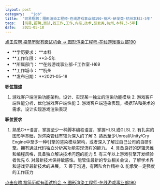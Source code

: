 ```yaml
---
layout:	post
category:	"job"
title:	"网易招聘：图形渲染工程师-在线游戏事业部190-技术-研发类-杭州本科3-5年"
tags:	[网易,招聘,面试,找工作,工作,内推,技术,研发类,杭州,本科,3-5年]
date:	2021-05-18
---
```


[点击应聘 投简历就有面试机会 -> 图形渲染工程师-在线游戏事业部190](http://mobile.bole.netease.com/bole/boleDetail?id=18455&employeeId=346f03c3cda5f04c&key=all)



- **学历要求： **本科
- **工作年限： **3-5年
- **所属部门： **在线游戏事业部-F工作室-H69
- **工作城市： **杭州
- **发布日期： **2021-05-18



**职位描述**
1. 游戏客户端渲染功能架构，设计、实现某一独立的渲染功能模块
	2. 游戏客户端性能分析，优化游戏客户端性能
	3. 游戏客户端渲染表现，根据TA和美术的需求，设计实现游戏渲染表现



**职位要求**
1. 熟悉C++语言，掌握至少一种脚本编程语言，掌握HLSL或GLSL
	2. 有扎实的图形学基础，对渲染管线有较为深入的了解
	3. 熟悉至少Unreal/Unity/Cry Engine中至少一种引擎的渲染模块架构，或者深入了解过自己公司的自研引擎。拥有通过代码独立分析某功能实现流程的能力。
	4. 具备良好的逻辑思维和编程风格，具备独立解决技术问题的能力
	5. 有三年以上游戏引擎开发经验者优先
	6. 对最新技术保持敏感性。能管住最新的专业相关会议，了解学术界和游戏界最新技术的进展。
	7. 善于沟通，有团队合作精神
	8. 能承受一定强度的工作压力



[点击应聘 投简历就有面试机会 -> 图形渲染工程师-在线游戏事业部190](http://mobile.bole.netease.com/bole/boleDetail?id=18455&employeeId=346f03c3cda5f04c&key=all)